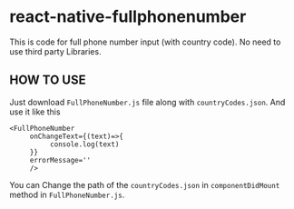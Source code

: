 # react-native-fullphonenumber
This is code for full phone number input (with country code). No need to use third party Libraries. 

## HOW TO USE

Just download `FullPhoneNumber.js` file along with `countryCodes.json`. And use it like this

```
<FullPhoneNumber
     onChangeText={(text)=>{
          console.log(text)
     }}
     errorMessage=''
     />
```

You can Change the path of the `countryCodes.json` in `componentDidMount` method in `FullPhoneNumber.js`.
